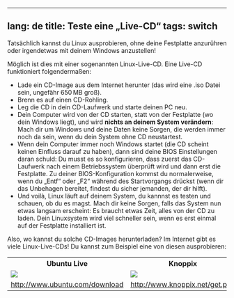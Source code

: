 

---
lang: de
title: Teste eine „Live-CD“
tags: switch
---

Tatsächlich kannst du Linux ausprobieren, ohne deine Festplatte anzurühren oder irgendetwas mit deinem Windows anzustellen!

Möglich ist dies mit einer sogenannten Linux-Live-CD. Eine Live-CD funktioniert folgendermaßen:

<ul>
<li>Lade ein CD-Image aus dem Internet herunter (das wird eine .iso Datei sein, ungefähr 650&#x202f;MB groß).</li>
<li>Brenn es auf einen CD-Rohling.</li>
<li>Leg die CD in dein CD-Laufwerk und starte deinen PC neu.</li>
<li>Dein Computer wird von der CD starten, statt von der Festplatte (wo dein Windows liegt), und wird <b>nichts an deinem System verändern</b>: Mach dir um Windows und deine Daten keine Sorgen, die werden immer noch da sein, wenn du dein System ohne CD neustartest.</li>
<li>Wenn dein Computer immer noch Windows startet (die CD scheint keinen Einfluss darauf zu haben), dann sind deine BIOS Einstellungen daran schuld: Du musst es so konfigurieren, dass zuerst das CD-Laufwerk nach einem Betriebssystem überprüft wird und dann erst die Festplatte. Zu deiner BIOS-Konfiguration kommst du normalerweise, wenn du „Entf“ oder „F2“ während des Startvorgangs drückst (wenn dir das Unbehagen bereitet, findest du sicher jemanden, der dir hilft).</li>
<li>Und voilà, Linux läuft auf deinem System, du kannnst es testen und schauen, ob du es magst. Mach dir keine Sorgen, falls das System nun etwas langsam erscheint: Es braucht etwas Zeit, alles von der CD zu laden. Dein Linuxsystem wird viel schneller sein, wenn es erst einmal auf der Festplatte installiert ist.</li>
</ul>

Also, wo kannst du solche CD-Images herunterladen? Im Internet gibt es viele Linux-Live-CDs! Du kannst zum Beispiel eine von diesen ausprobieren:

<table cols="2">
<tr>
<th>Ubuntu Live</th>
<th>Knoppix</th>
</tr>

<tr>
<td><a href="Images/ubuntu.png"><img src="Images/ubuntu_thumbnail.png" /></a></td>
<td><a href="Images/knoppix.png"><img src="Images/knoppix_thumbnail.png" /></a></td>
</tr>

<tr>
<td><a 
href="http://www.ubuntu.com/download">http://www.ubuntu.com/download</a></td>
<td><a 
href="http://www.knoppix.net/get.php">http://www.knoppix.net/get.php</a></td>
</tr>

</table>

